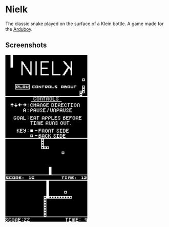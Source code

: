 # Nielk
The classic snake played on the surface of a Klein bottle. A game made for the [Arduboy](https://arduboy.com).
## Screenshots
<img src="screenshots/Screenshot_2020-09-14_21.42.17.png" width="256"><img src="screenshots/controls_background.png" width="256">
<img src="screenshots/Screenshot_2020-09-14_22.09.30.png" width="256"><img src="screenshots/Screenshot_2020-09-16_22.28.39.png" width="256">
